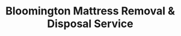 ---
layout: location.njk
title: Bloomington Mattress Removal & Disposal Service
description: Professional mattress removal in Bloomington, Minnesota. Next-day pickup  Licensed, insured, and eco-friendly. Serving 15+ neighborhoods near Mall of America.
permalink: /mattress-removal/minnesota/minneapolis/bloomington/
city: Bloomington
state: Minnesota
stateSlug: minnesota
parentMetro: Minneapolis
tier: 2
coordinates: 
  lat: 44.8408
  lng: -93.2983
pricing:
  startingPrice: 125
  single: 125
  queen: 125
  king: 135
  boxSpring: 30
pageContent:
  heroDescription: "Professional mattress removal and recycling service for Bloomington residents. From Oxborough townhomes to East Bloomington single-family houses, we provide fast, eco-friendly curbside pickup that keeps your old mattress out of Minnesota landfills. Simple scheduling, transparent pricing, done right."
  aboutService: "A Bedder World provides professional mattress removal and recycling services throughout Bloomington, Minnesota's fourth-largest city. Our experienced team handles pickup, transportation, and eco-friendly disposal for over 89,000 residents across this bustling suburban community spanning 38 square miles south of Minneapolis. We specialize in mattress recycling for Bloomington's diverse housing landscape: sprawling single-family subdivisions built in the 1950s-70s housing boom, modern townhome complexes near the Minnesota River, established apartment buildings serving Mall of America workers, and senior living facilities throughout the community. Bloomington presents unique service challenges that our team navigates expertly: coordinating around heavy Mall of America tourist traffic (40+ million annual visitors), working within HOA guidelines for planned communities like Oxborough and Valley West, managing pickup logistics during winter months with Bloomington's strict snow emergency parking, accessing properties along the Minnesota River Valley with steep terrain and narrow streets, and scheduling around business district peaks near the massive Southtown shopping corridor. Every mattress we collect supports Hennepin County's waste diversion goals through our certified recycling network, where steel springs become construction materials, foam transforms into carpet padding for Minnesota buildings, and cotton fiber supports regional textile manufacturing. From East Bloomington's established neighborhoods to West Bloomington's newer developments, we provide professional, environmentally responsible mattress removal services designed for suburban Twin Cities living."
  serviceAreasIntro: "Comprehensive mattress pickup throughout Bloomington and surrounding Hennepin County communities, serving Minnesota's Mall of America suburb across all neighborhoods from established East Bloomington to newer West Bloomington developments:"
  regulationsCompliance: "Full compliance with Bloomington city waste collection ordinances and Hennepin County disposal regulations, including coordination with homeowners associations and winter parking restrictions."
  environmentalImpact: "Bloomington mattress removal directly supports regional environmental goals through strategic partnerships with Minnesota recycling facilities. Our collaboration with nearby Second Chance Recycling in Minneapolis and Dem-Con Companies in Shakopee ensures Bloomington's discarded mattresses achieve maximum material recovery rates exceeding 85%. Steel springs from Bloomington mattresses are processed into rebar for Twin Cities construction projects, including recent Mall of America expansions. Foam components become carpet padding for Minnesota schools and office buildings, while cotton batting transforms into insulation helping improve energy efficiency in Bloomington's aging housing stock built during the post-war suburban boom. This circular economy approach reduces transportation costs and emissions by utilizing regional facilities within 20 miles of Bloomington. Our service complements the city's robust recycling programs including the Bloomington Recycling Center at 2300 West Old Shakopee Road, helping residents exceed Hennepin County's ambitious 90% waste diversion target. Every Bloomington mattress recycled prevents approximately 40 pounds of landfill waste while supporting local green jobs at processing facilities throughout the Twin Cities metro area."
  howItWorksScheduling: "Next-day appointments available throughout Bloomington. We coordinate pickup times around Mall of America traffic patterns and work with HOA requirements for planned communities."
  howItWorksService: "Licensed team handles removal from any Bloomington location, managing suburban challenges from cul-de-sac navigation to winter access with professional equipment and local area expertise."
  howItWorksDisposal: "Your mattress is transported to certified Minnesota recycling facilities supporting Hennepin County's waste diversion initiatives and Bloomington's environmental sustainability goals."
  sidebarStats:
    mattressesRemoved: "2,187"
neighborhoods: [
  {
    "name": "East Bloomington",
    "zipCodes": [
      "55420",
      "55425"
    ]
  },
  {
    "name": "West Bloomington", 
    "zipCodes": [
      "55431",
      "55437"
    ]
  },
  {
    "name": "Central Bloomington",
    "zipCodes": [
      "55420"
    ]
  },
  {
    "name": "Oxborough",
    "zipCodes": [
      "55437"
    ]
  },
  {
    "name": "Valley West",
    "zipCodes": [
      "55437"
    ]
  },
  {
    "name": "Old Shakopee Road Corridor",
    "zipCodes": [
      "55431"
    ]
  },
  {
    "name": "Nine Mile Creek Area",
    "zipCodes": [
      "55437"
    ]
  },
  {
    "name": "Penn Avenue Corridor",
    "zipCodes": [
      "55431"
    ]
  },
  {
    "name": "France Avenue Corridor",
    "zipCodes": [
      "55431"
    ]
  },
  {
    "name": "Bloomington Ferry",
    "zipCodes": [
      "55425"
    ]
  },
  {
    "name": "Indian Hills",
    "zipCodes": [
      "55437"
    ]
  },
  {
    "name": "Normandale Hills",
    "zipCodes": [
      "55437"
    ]
  },
  {
    "name": "Southtown",
    "zipCodes": [
      "55425"
    ]
  },
  {
    "name": "Minnesota Valley",
    "zipCodes": [
      "55425"
    ]
  },
  {
    "name": "Hyland Hills",
    "zipCodes": [
      "55437"
    ]
  }
]
zipCodes: [
  "55420",
  "55425", 
  "55431",
  "55437"
]
recyclingPartners: [
  "Second Chance Recycling (Minneapolis)",
  "Dem-Con Companies (Shakopee)", 
  "Hennepin County Environmental Services"
]
localRegulations: "Bloomington requires bulk items like mattresses be scheduled in advance with the city - but why wait weeks for city pickup when A Bedder World offers next-day service? We handle all collection requirements including plastic wrapping and proper placement, saving you the hassle of navigating city bureaucracy. Our licensed team knows Hennepin County disposal regulations inside and out, ensuring compliant removal that property managers and HOAs approve. Choose professional service over uncertain city timelines."
nearbyCities: [
  {
    "name": "Apple Valley",
    "slug": "apple-valley", 
    "distance": 12,
    "isSuburb": true
  },
  {
    "name": "Burnsville",
    "slug": "burnsville",
    "distance": 8,
    "isSuburb": true
  },
  {
    "name": "Blaine",
    "slug": "blaine",
    "distance": 15,
    "isSuburb": true
  },
  {
    "name": "Brooklyn Park",
    "slug": "brooklyn-park", 
    "distance": 14,
    "isSuburb": true
  }
]
reviews:
  count: 123
  featured: [
  {
    "text": "Called them Tuesday, mattress gone Wednesday morning. Quick 10-minute pickup from my apartment near Southtown. Driver was super polite and even helped me move the box spring to the hallway. $125 well spent!",
    "author": "Jessica R.",
    "neighborhood": "Central Bloomington"
  },
  {
    "text": "Honestly wasn't sure about the online booking thing but it worked perfectly. Team showed up exactly when they said they would, wrapped everything properly for our HOA requirements, and were in and out in under 15 minutes. My elderly neighbor watched the whole thing and was impressed by how respectful they were with our landscaping.",
    "author": "Michael P.",
    "neighborhood": "Oxborough"
  },
  {
    "text": "Needed old mattresses gone before our moving truck arrived. These guys made it happen same day! Super efficient - took maybe 8 minutes total including the walk up to our bedroom. Saved us a huge headache.",
    "author": "Amy T.",
    "neighborhood": "Valley West"
  }
]
faqs: [
  {
    "question": "How quickly can you pick up mattresses in Bloomington?",
    "answer": "Next-day service is available throughout Bloomington. We coordinate pickup timing around Mall of America traffic patterns and work with your schedule. Most Bloomington pickups are completed within 10-15 minutes from arrival."
  },
  {
    "question": "What's included in your Bloomington mattress removal pricing?",
    "answer": " for singles/queens, $135 for kings, $30 for box springs. Price includes pickup from any location on your property, transportation, and eco-friendly recycling. No hidden fees for stairs, distance, or Bloomington's suburban challenges."
  },
  {
    "question": "Do you work with Bloomington HOA communities?",
    "answer": "Yes - we coordinate with HOA requirements including proper scheduling, placement guidelines, and documentation. Our team understands Bloomington's many planned communities and works within established covenants and restrictions."
  },
  {
    "question": "Can you handle pickup from apartment complexes near Mall of America?",
    "answer": "Absolutely. We navigate complex parking situations, coordinate with property management, and handle various access challenges including elevators, narrow hallways, and tight loading areas common in Bloomington's apartment buildings."
  },
  {
    "question": "Do you really recycle 100% of collected mattresses?",
    "answer": "Yes - every mattress achieves zero-landfill disposal through our certified Minnesota recycling network. Materials are processed at facilities like Second Chance Recycling in Minneapolis where steel becomes construction rebar, foam becomes carpet padding, and cotton becomes insulation."
  },
  {
    "question": "How do you handle Bloomington's winter weather conditions?",
    "answer": "Our team is equipped for Minnesota winters with proper vehicles, equipment, and safety gear. We coordinate around snow emergency parking restrictions and maintain service during harsh weather when city services may be suspended."
  },
  {
    "question": "What areas of Bloomington do you serve?",
    "answer": "We serve all Bloomington neighborhoods including East and West Bloomington, Oxborough, Valley West, and areas near the Minnesota River. Coverage includes all residential areas from established single-family subdivisions to newer townhome developments."
  },
  {
    "question": "Can you provide documentation for businesses or rental properties?",
    "answer": "Yes - business customers receive certificates of destruction, environmental impact reports, and disposal documentation. This supports Bloomington business compliance requirements and property management record-keeping needs."
  }
]
---